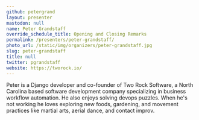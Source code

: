 ```yaml
---
github: petergrand
layout: presenter
mastodon: null
name: Peter Grandstaff
override_schedule_title: Opening and Closing Remarks
permalink: /presenters/peter-grandstaff/
photo_url: /static/img/organizers/peter-grandstaff.jpg
slug: peter-grandstaff
title: null
twitter: pgrandstaff
website: https://tworock.io/
---
```


Peter is a Django developer and co-founder of Two Rock Software, a North Carolina based software development company specializing in business workflow automation. He also enjoys solving devops puzzles. When he's not working he loves exploring new foods, gardening, and movement practices like martial arts, aerial dance, and contact improv.
